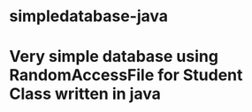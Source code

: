# simpledatabase-java

# Very simple database using RandomAccessFile for Student Class written in java
